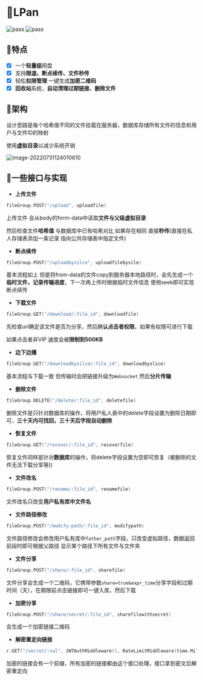 # 🎉LPan

![pass](https://img.shields.io/badge/building-pass-green) ![pass](https://img.shields.io/badge/checks-pass-green)

## 🎁特点

- [x] 一个**轻量级**网盘
- [x] 支持**限速、断点续传、文件秒传**
- [x] 轻松**权限管理** 一键生成**加密二维码**
- [x] **回收站**系统，**自动清理过期链接、删除文件**

## 🚀架构

设计思路是每个哈希值不同的文件挂载在服务器，数据库存储所有文件的信息和用户与文件ID的映射

使用**虚拟目录**以减少系统开销

![image-20220731124010610](http://typora.fengxiangrui.top/1659242411.png)





## 🎨一些接口与实现

- **上传文件**

```go
fileGroup.POST("/upload", uploadfile)
```

上传文件 会从body的form-data中读取**文件与父级虚拟目录**

然后检查文件**哈希值** 与数据库中已有哈希对比 如果存在相同 直接**秒传**(直接在私人存储表添加一条记录 指向公共存储表中指定文件)

- **断点续传**

```go
fileGroup.POST("/uploadbysilce", uploadfilebysile)
```

基本流程如上 但是将from-data的文件copy到服务器本地路径时，会先生成一个**临时文件，记录传输进度**，下一次再上传时根据临时文件信息 使用seek即可实现断点续传

- **下载文件**

```go
fileGroup.GET("/download/:file_id", downloadfile)
```

先检查url确定该文件是否为分享，然后确**认点击者权限**，如果有权限可进行下载

如果点击者非VIP 速度会被**限制到500KB**

- **边下边播**

```go
fileGroup.GET("/downloadbysilce/:file_id", downloadbyslice)
```

基本流程与下载一致 但传输时会把链接升级为`Websocket` 然后**分片传输**

- **删除文件**

```go
fileGroup.DELETE("/delete/:file_id", deletefile)
```

删除文件是只针对数据库的操作，将用户私人表中的delete字段设置为删除日期即可，**三十天内可找回，三十天后字段自动删除**

- **恢复文件**

```go
fileGroup.GET("/recover/:file_id", recoverfile)
```

恢复文件同样是针对**数据库**的操作，将delete字段设置为空即可恢复（被删除的文件无法下载分享等))

- **文件改名**

```go
fileGroup.POST("/rename/:file_id", renamefile)
```

文件改名只改变**用户私有库中文件名**

- **文件路径修改**

```go
fileGroup.POST("/modify-path/:file_id", modifypath)
```

文件路径修改会修改用户私有库中`father_path`字段，只改变虚拟路径，数据返回前段时即可根据父路径 显示某个路径下所有文件与文件夹

-  **文件分享**

```go
fileGroup.POST("/share/:file_id", sharefile)
```

文件分享会生成一个二维码，它携带参数`share=true&expr_time`分享字段和过期时间（天），在期限前点击链接即可一键入库，然后下载

- **加密分享**

```go
fileGroup.POST("/share/secret/:file_id", sharefilewithsecret)
```

会生成一个加密链接二维码

- **解密重定向链接**

```go
r.GET("/secret/:val", JWTAuthMiddleware(), RateLimitMiddleware(time.Millisecond*100, 2048), func(c *gin.Context) 
```

加密的链接会有一个前缀，所有加密的链接都由这个接口处理，接口拿到密文后解密重定向